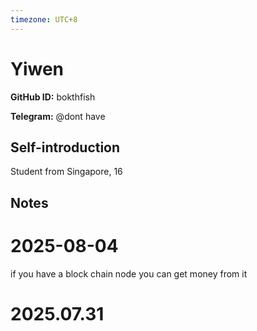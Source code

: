 ```yaml
---
timezone: UTC+8
---
```


# Yiwen

**GitHub ID:** bokthfish

**Telegram:** @dont have

## Self-introduction

Student from Singapore, 16

## Notes

<!-- Content_START -->
# 2025-08-04

if you have a block chain node you can get money from it


# 2025.07.31


<!-- Content_END -->
